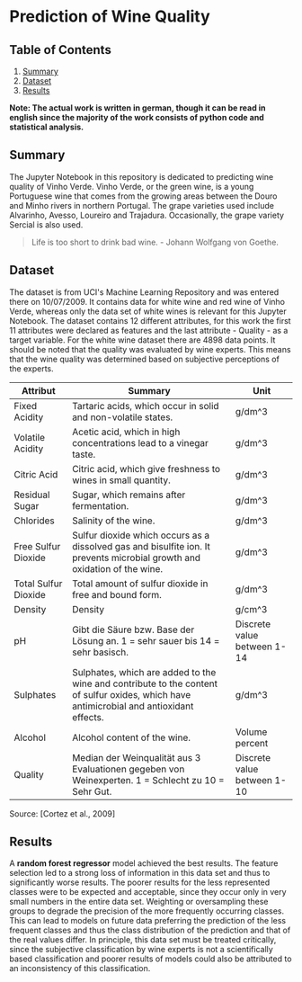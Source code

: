 # Prediction of Wine Quality


## Table of Contents
1. [Summary](#summary)
2. [Dataset](#dataset)
3. [Results](#results)

**Note: The actual work is written in german, though it can be read in english since the majority of the work consists of python code and statistical analysis.**

## Summary

The Jupyter Notebook in this repository is dedicated to predicting wine quality of Vinho Verde.
Vinho Verde, or the green wine, is a young Portuguese wine that comes from the growing areas between the Douro and Minho rivers in northern Portugal.
The grape varieties used include Alvarinho, Avesso, Loureiro and Trajadura. Occasionally, the grape variety Sercial is also used.

>Life is too short to drink bad wine. - Johann Wolfgang von Goethe.


## Dataset

The dataset is from UCI's Machine Learning Repository and was entered there on 10/07/2009.
 It contains data for white wine and red wine of Vinho Verde, whereas only the data set of white wines is relevant for this Jupyter Notebook.
The dataset contains 12 different attributes, for this work the first 11 attributes were declared as features and the last attribute - Quality - as a target variable.
For the white wine dataset there are 4898 data points.
It should be noted that the quality was evaluated by wine experts. This means that the wine quality was determined based on subjective perceptions of the experts.

| **Attribut** | **Summary** | **Unit** |
|-----------|---------------|-------------|
| Fixed Acidity | Tartaric acids, which occur in solid and non-volatile states.|g/dm^3|
| Volatile Acidity | Acetic acid, which in high concentrations lead to a vinegar taste.|g/dm^3|
|Citric Acid| Citric acid, which give freshness to wines in small quantity.|g/dm^3|
|Residual Sugar|Sugar, which remains after fermentation.| g/dm^3|
|Chlorides| Salinity of the wine. | g/dm^3|
|Free Sulfur Dioxide| Sulfur dioxide which occurs as a dissolved gas and bisulfite ion. It prevents microbial growth and oxidation of the wine.|g/dm^3|
|Total Sulfur Dioxide|Total amount of sulfur dioxide in free and bound form. | g/dm^3|
|Density| Density | g/cm^3|
|pH|Gibt die Säure bzw. Base der Lösung an. 1 = sehr sauer bis 14 = sehr basisch.|Discrete value between 1-14|
|Sulphates| Sulphates, which are added to the wine and contribute to the content of sulfur oxides, which have antimicrobial and antioxidant effects. | g/dm^3|
|Alcohol|Alcohol content of the wine.|Volume percent|
|Quality| Median der Weinqualität aus 3 Evaluationen gegeben von Weinexperten. 1 = Schlecht zu 10 = Sehr Gut. |Discrete value between 1-10|

Source:
[Cortez et al., 2009]

## Results

A **random forest regressor** model achieved the best results. The feature selection led to a strong loss of information in this data set and thus to significantly worse results.
The poorer results for the less represented classes were to be expected and acceptable, since they occur only in very small numbers in the entire data set. Weighting or oversampling these groups to degrade the precision of the more frequently occurring classes. This can lead to models on future data preferring the prediction of the less frequent classes and thus the class distribution of the prediction and that of the real values differ.
In principle, this data set must be treated critically, since the subjective classification by wine experts is not a scientifically based classification and poorer results of models could also be attributed to an inconsistency of this classification.

